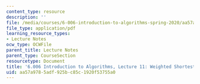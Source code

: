 ```yaml
---
content_type: resource
description: ''
file: /media/courses/6-006-introduction-to-algorithms-spring-2020/aa57a9785adf925bc85c1920f53755a0_MIT6_006S20_lec11.pdf
file_type: application/pdf
learning_resource_types:
- Lecture Notes
ocw_type: OCWFile
parent_title: Lecture Notes
parent_type: CourseSection
resourcetype: Document
title: '6.006 Introduction to Algorithms, Lecture 11: Weighted Shortest Paths'
uid: aa57a978-5adf-925b-c85c-1920f53755a0
---
```

